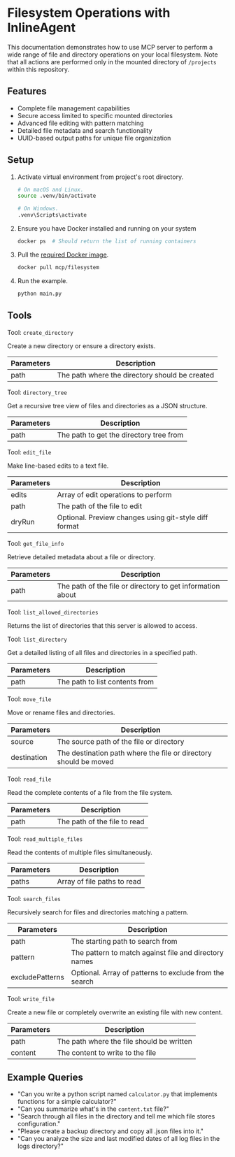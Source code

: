 # Filesystem Operations with InlineAgent

This documentation demonstrates how to use MCP server to perform a wide range of file and directory operations on your local filesystem. Note that all actions are performed only in the mounted directory of `/projects` within this repository.

## Features

- Complete file management capabilities
- Secure access limited to specific mounted directories
- Advanced file editing with pattern matching
- Detailed file metadata and search functionality
- UUID-based output paths for unique file organization

## Setup

1. Activate virtual environment from project's root directory.

   ```bash
   # On macOS and Linux.
   source .venv/bin/activate
   ```

   ```bash
   # On Windows.
   .venv\Scripts\activate
   ```

2. Ensure you have Docker installed and running on your system

   ```bash
   docker ps  # Should return the list of running containers
   ```

3. Pull the [required Docker image](https://hub.docker.com/r/mcp/filesystem).

   ```bash
   docker pull mcp/filesystem
   ```

4. Run the example.
   ```bash
   python main.py
   ```

## Tools

Tool: `create_directory`

Create a new directory or ensure a directory exists.

| Parameters | Description                                    |
| ---------- | ---------------------------------------------- |
| path       | The path where the directory should be created |

Tool: `directory_tree`

Get a recursive tree view of files and directories as a JSON structure.

| Parameters | Description                             |
| ---------- | --------------------------------------- |
| path       | The path to get the directory tree from |

Tool: `edit_file`

Make line-based edits to a text file.

| Parameters | Description                                           |
| ---------- | ----------------------------------------------------- |
| edits      | Array of edit operations to perform                   |
| path       | The path of the file to edit                          |
| dryRun     | Optional. Preview changes using git-style diff format |

Tool: `get_file_info`

Retrieve detailed metadata about a file or directory.

| Parameters | Description                                                |
| ---------- | ---------------------------------------------------------- |
| path       | The path of the file or directory to get information about |

Tool: `list_allowed_directories`

Returns the list of directories that this server is allowed to access.

Tool: `list_directory`

Get a detailed listing of all files and directories in a specified path.

| Parameters | Description                    |
| ---------- | ------------------------------ |
| path       | The path to list contents from |

Tool: `move_file`

Move or rename files and directories.

| Parameters  | Description                                                      |
| ----------- | ---------------------------------------------------------------- |
| source      | The source path of the file or directory                         |
| destination | The destination path where the file or directory should be moved |

Tool: `read_file`

Read the complete contents of a file from the file system.

| Parameters | Description                  |
| ---------- | ---------------------------- |
| path       | The path of the file to read |

Tool: `read_multiple_files`

Read the contents of multiple files simultaneously.

| Parameters | Description                 |
| ---------- | --------------------------- |
| paths      | Array of file paths to read |

Tool: `search_files`

Recursively search for files and directories matching a pattern.

| Parameters      | Description                                            |
| --------------- | ------------------------------------------------------ |
| path            | The starting path to search from                       |
| pattern         | The pattern to match against file and directory names  |
| excludePatterns | Optional. Array of patterns to exclude from the search |

Tool: `write_file`

Create a new file or completely overwrite an existing file with new content.

| Parameters | Description                               |
| ---------- | ----------------------------------------- |
| path       | The path where the file should be written |
| content    | The content to write to the file          |

## Example Queries

- "Can you write a python script named `calculator.py` that implements functions for a simple calculator?"
- "Can you summarize what's in the `content.txt` file?"
- "Search through all files in the directory and tell me which file stores configuration."
- "Please create a backup directory and copy all .json files into it."
- "Can you analyze the size and last modified dates of all log files in the logs directory?"
